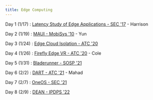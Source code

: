 ```yaml
---
title: Edge Computing
---
```

Day 1 (1/17)
 : [Latency Study of Edge Applications - SEC '17](https://dl.acm.org/doi/10.1145/3132211.3134458) - Harrison

Day 2 (1/19)
 : [MAUI - MobiSys '10](https://www.microsoft.com/en-us/research/wp-content/uploads/2010/06/maui.pdf) - Yun

Day 3 (1/24)
 : [Edge Cloud Isolation - ATC '20](https://www.usenix.org/conference/atc20/presentation/ren)

Day 4 (1/26)
 : [Firefly Edge VR - ATC '20](https://www.usenix.org/system/files/atc20-liu-xing.pdf) - Cole

Day 5 (1/31)
 : [Bladerunner - SOSP '21](https://dl.acm.org/doi/pdf/10.1145/3477132.3483572)

Day 6 (2/2)
 : [DART - ATC '21](https://www.usenix.org/system/files/atc21-liu.pdf) - Mahad

Day 7 (2/7)
 : [OneOS - SEC '21](https://ieeexplore.ieee.org/document/9708969)

Day 8 (2/9)
 : [DEAN - IPDPS '22](https://ieeexplore.ieee.org/document/9820728)

